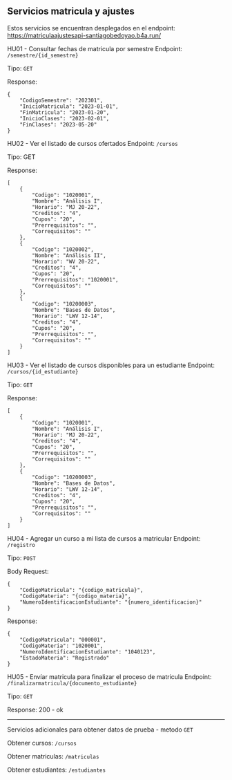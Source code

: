 ## Servicios matricula y ajustes

Estos servicios se encuentran desplegados en el endpoint:
https://matriculaajustesapi-santiagobedoyao.b4a.run/

HU01 - Consultar fechas de matricula por semestre
Endpoint: `/semestre/{id_semestre}`

Tipo: `GET`

Response:
```
{
    "CodigoSemestre": "202301",
    "InicioMatricula": "2023-01-01",
    "FinMatricula": "2023-01-20",
    "InicioClases": "2023-02-01",
    "FinClases": "2023-05-20"
}
```


HU02 - Ver el listado de cursos ofertados
Endpoint: `/cursos`

Tipo: GET

Response:
```
[
    {
        "Codigo": "1020001",
        "Nombre": "Análisis I",
        "Horario": "MJ 20-22",
        "Creditos": "4",
        "Cupos": "20",
        "Prerrequisitos": "",
        "Correquisitos": ""
    },
    {
        "Codigo": "1020002",
        "Nombre": "Análisis II",
        "Horario": "WV 20-22",
        "Creditos": "4",
        "Cupos": "20",
        "Prerrequisitos": "1020001",
        "Correquisitos": ""
    },
    {
        "Codigo": "10200003",
        "Nombre": "Bases de Datos",
        "Horario": "LWV 12-14",
        "Creditos": "4",
        "Cupos": "20",
        "Prerrequisitos": "",
        "Correquisitos": ""
    }
]
```

HU03 - Ver el listado de cursos disponibles para un estudiante
Endpoint: `/cursos/{id_estudiante}`

Tipo: `GET`

Response:
```
[
    {
        "Codigo": "1020001",
        "Nombre": "Análisis I",
        "Horario": "MJ 20-22",
        "Creditos": "4",
        "Cupos": "20",
        "Prerrequisitos": "",
        "Correquisitos": ""
    },
    {
        "Codigo": "10200003",
        "Nombre": "Bases de Datos",
        "Horario": "LWV 12-14",
        "Creditos": "4",
        "Cupos": "20",
        "Prerrequisitos": "",
        "Correquisitos": ""
    }
]
```

HU04 - Agregar un curso a mi lista de cursos a matricular
Endpoint: `/registro`

Tipo: `POST`

Body Request:
```
{
    "CodigoMatricula": "{codigo_matricula}",
    "CodigoMateria": "{codigo_materia}",
    "NumeroIdentificacionEstudiante": "{numero_identificacion}"
}
```

Response:
```
{
    "CodigoMatricula": "000001",
    "CodigoMateria": "1020001",
    "NumeroIdentificacionEstudiante": "1040123",
    "EstadoMateria": "Registrado"
}
```

HU05 - Envíar matricula para finalizar el proceso de matricula
Endpoint: `/finalizarmatricula/{documento_estudiante}`

Tipo: `GET`

Response: 200 - ok

---

Servicios adicionales para obtener datos de prueba - metodo `GET`

Obtener cursos: `/cursos`

Obtener matriculas: `/matriculas`

Obtener estudiantes: `/estudiantes`
